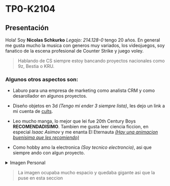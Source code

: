 # TP0-K2104
## Presentación
Hola! Soy **Nicolas Schkurko** *Legajo: 214.128-0* tengo 20 años.
En general me gusta mucho la musica con generos muy variados, los videojuegos, soy fanatico de la escena profesional de Counter Strike y juego voley.
>Hablando de CS siempre estoy bancando proyectos nacionales como 9z, Bestia o KRU.

### Algunos otros aspectos son:
- Laburo para una empresa de marketing como analista CRM y como desarollador en algunos proyectos.
* Diseño objetos en 3d *(Tengo mi ender 3 siempre lista)*, les dejo un link a mi cuenta de [cults](https://cults3d.com/es/usuarios/Nicho/modelos-3d).
+ Leo mucho manga, lo mejor que lei fue 20th Century Boys **RECOMENDADISIMO**. Tambien me gusta leer ciencia ficcion, en especial *Isaac Asimov* y me enanta El Eternauta [*(Hay una animacion buenisima que les recomiendo)*](https://www.youtube.com/watch?v=xVB21JBYvy8)
* Como hobby amo la electronica *(Soy tecnico electroncio)*, asi que siempre ando con algun proyecto.

<details>

<summary>Imagen Personal</summary>

<img align="left" width="300px" border-radius= "7px"  src="https://github.com/pdepjm/2024-tp0-presentacion-NicolasSchkurko/assets/164418807/40ce0b8b-d2f3-41b2-b495-e57f7b7fd07f"> 
![WhatsApp Image 2024-03-22 at 00 26 13](https://github.com/pdepjm/2024-tp0-presentacion-NicolasSchkurko/assets/164418807/40ce0b8b-d2f3-41b2-b495-e57f7b7fd07f)

</details>

>La imagen ocupaba mucho espacio y quedaba gigante asi que la puse en esta seccion
